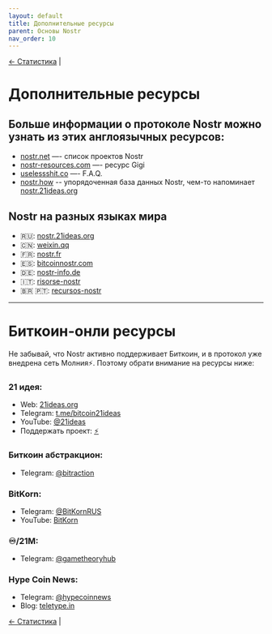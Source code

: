 ```yaml
---
layout: default
title: Дополнительные ресурсы
parent: Основы Nostr
nav_order: 10
---
```


[← Статистика](https://nostr.21ideas.org/docs/basics/stats.html) |

# Дополнительные ресурсы
## Больше информации о протоколе Nostr можно узнать из этих англоязычных ресурсов:

* [nostr.net](https://www.nostr.net/) —- список проектов Nostr
* [nostr-resources.com](https://nostr-resources.com/) —- ресурс Gigi
* [uselessshit.co](https://uselessshit.co/resources/nostr/) —- F.A.Q.
* [nostr.how](https://nostr.how/) -- упорядоченная база данных Nostr, чем-то напоминает [nostr.21ideas.org](https://nostr.21ideas.org/)

## Nostr на разных языках мира

* 🇷🇺: [nostr.21ideas.org](https://nostr.21ideas.org/)
* 🇨🇳: [weixin.qq](https://mp.weixin.qq.com/s/RoO-oOgGAXpcGyjD8IYBdw)
* 🇫🇷: [nostr.fr](https://nostr.fr/)
* 🇪🇸: [bitcoinnostr.com](https://bitcoinnostr.com/recursos-de-nostr/)
* 🇩🇪: [nostr-info.de](https://nostr-info.de/)
* 🇮🇹: [risorse-nostr](https://gist.github.com/theRescuer/717295270a35b4641081b6ef2cdf3025)
* 🇧🇷 🇵🇹: [recursos-nostr](https://gist.github.com/fernandoporazzi/d1c47b4f2a1d2c1a2e0654a2a31668ff)

***

# Биткоин-онли ресурсы
Не забывай, что Nostr активно поддерживает Биткоин, и в протокол уже внедрена сеть Молния⚡️. Поэтому обрати внимание на ресурсы ниже:

### 21 идея:

* Web: [21ideas.org](https://www.21ideas.org/)
* Telegram: [t.me/bitcoin21ideas](https://t.me/bitcoin21ideas)
* YouTube: [@21ideas](https://www.youtube.com/@21ideas/)
* Поддержать проект: [⚡️](https://www.21ideas.org/contribute/)

### Биткоин абстракцион:

* Telegram: [@bitraction](https://t.me/bitraction)

### BitKorn:

* Telegram: [@BitKornRUS](https://t.me/BitKornRUS)
* YouTube: [BitKorn](https://www.youtube.com/c/BitKornRUS)

### ♾️/21M:

* Telegram: [@gametheoryhub](https://t.me/gametheoryhub)

### Hype Coin News:

* Telegram: [@hypecoinnews](https://t.me/hypecoinnews)
* Blog: [teletype.in](https://teletype.in/@hypecoinnews)

[← Статистика](https://nostr.21ideas.org/docs/basics/stats.html) |
